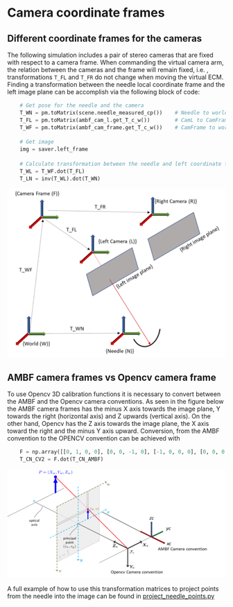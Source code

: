 # Camera coordinate frames



## Different coordinate frames for the cameras

The following simulation includes a pair of stereo cameras that are fixed with respect to a camera frame. When commanding the virtual camera arm, the relation between the cameras and the frame will remain fixed, i.e. , transformations `T_FL` and `T_FR` do not change when moving the virtual ECM.  Finding a transformation between the needle local coordinate frame and the left image plane can be accomplish via the following block of code:

```python
  	# Get pose for the needle and the camera
    T_WN = pm.toMatrix(scene.needle_measured_cp())    # Needle to world
    T_FL = pm.toMatrix(ambf_cam_l.get_T_c_w())        # CamL to CamFrame
    T_WF = pm.toMatrix(ambf_cam_frame.get_T_c_w())    # CamFrame to world
    
    # Get image
    img = saver.left_frame

   	# Calculate transformation between the needle and left coordinate frames
    T_WL = T_WF.dot(T_FL)
    T_LN = inv(T_WL).dot(T_WN)
```





<img src="./figures/camera_frames.png" style="zoom:55%;" />



## AMBF camera frames vs Opencv camera frame

To use Opencv 3D calibration functions it is necessary to convert between the AMBF and the Opencv camera conventions. As seen in the figure below the AMBF camera frames has the minus X axis towards the image plane, Y towards the right (horizontal axis) and Z upwards (vertical axis). On the other hand, Opencv has the Z axis towards the image plane, the X axis toward the right and the minus Y axis upward. Conversion, from the AMBF convention to the OPENCV convention can be achieved with

````python
    F = np.array([[0, 1, 0, 0], [0, 0, -1, 0], [-1, 0, 0, 0], [0, 0, 0, 1]])
    T_CN_CV2 = F.dot(T_CN_AMBF)
````



<img src="./figures/camera_convention.png" style="zoom:67%;" />



A full example of how to use this transformation matrices to project points from the needle into the image can be found in [project_needle_points.py](./../scripts/)


